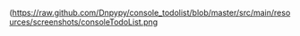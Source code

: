 (https://raw.github.com/Dnpypy/console_todolist/blob/master/src/main/resources/screenshots/consoleTodoList.png
